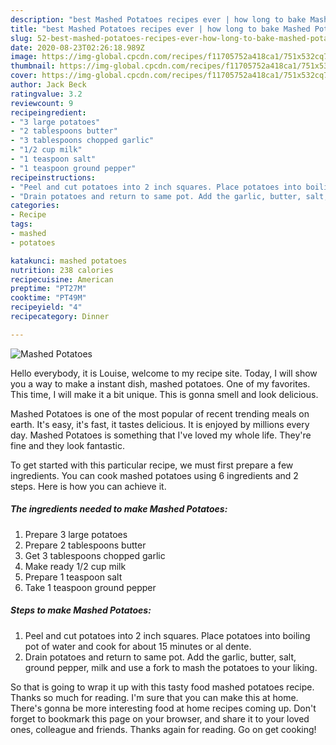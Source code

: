 ```yaml
---
description: "best Mashed Potatoes recipes ever | how long to bake Mashed Potatoes"
title: "best Mashed Potatoes recipes ever | how long to bake Mashed Potatoes"
slug: 52-best-mashed-potatoes-recipes-ever-how-long-to-bake-mashed-potatoes
date: 2020-08-23T02:26:18.989Z
image: https://img-global.cpcdn.com/recipes/f11705752a418ca1/751x532cq70/mashed-potatoes-recipe-main-photo.jpg
thumbnail: https://img-global.cpcdn.com/recipes/f11705752a418ca1/751x532cq70/mashed-potatoes-recipe-main-photo.jpg
cover: https://img-global.cpcdn.com/recipes/f11705752a418ca1/751x532cq70/mashed-potatoes-recipe-main-photo.jpg
author: Jack Beck
ratingvalue: 3.2
reviewcount: 9
recipeingredient:
- "3 large potatoes"
- "2 tablespoons butter"
- "3 tablespoons chopped garlic"
- "1/2 cup milk"
- "1 teaspoon salt"
- "1 teaspoon ground pepper"
recipeinstructions:
- "Peel and cut potatoes into 2 inch squares. Place potatoes into boiling pot of water and cook for about 15 minutes or al dente."
- "Drain potatoes and return to same pot. Add the garlic, butter, salt, ground pepper, milk and use a fork to mash the potatoes to your liking."
categories:
- Recipe
tags:
- mashed
- potatoes

katakunci: mashed potatoes 
nutrition: 238 calories
recipecuisine: American
preptime: "PT27M"
cooktime: "PT49M"
recipeyield: "4"
recipecategory: Dinner

---
```



![Mashed Potatoes](https://img-global.cpcdn.com/recipes/f11705752a418ca1/751x532cq70/mashed-potatoes-recipe-main-photo.jpg)

Hello everybody, it is Louise, welcome to my recipe site. Today, I will show you a way to make a instant dish, mashed potatoes. One of my favorites. This time, I will make it a bit unique. This is gonna smell and look delicious.



Mashed Potatoes is one of the most popular of recent trending meals on earth. It's easy, it's fast, it tastes delicious. It is enjoyed by millions every day. Mashed Potatoes is something that I've loved my whole life. They're fine and they look fantastic.


To get started with this particular recipe, we must first prepare a few ingredients. You can cook mashed potatoes using 6 ingredients and 2 steps. Here is how you can achieve it.

<!--inarticleads1-->

##### The ingredients needed to make Mashed Potatoes:

1. Prepare 3 large potatoes
1. Prepare 2 tablespoons butter
1. Get 3 tablespoons chopped garlic
1. Make ready 1/2 cup milk
1. Prepare 1 teaspoon salt
1. Take 1 teaspoon ground pepper




<!--inarticleads2-->

##### Steps to make Mashed Potatoes:

1. Peel and cut potatoes into 2 inch squares. Place potatoes into boiling pot of water and cook for about 15 minutes or al dente.
1. Drain potatoes and return to same pot. Add the garlic, butter, salt, ground pepper, milk and use a fork to mash the potatoes to your liking.




So that is going to wrap it up with this tasty food mashed potatoes recipe. Thanks so much for reading. I'm sure that you can make this at home. There's gonna be more interesting food at home recipes coming up. Don't forget to bookmark this page on your browser, and share it to your loved ones, colleague and friends. Thanks again for reading. Go on get cooking!
